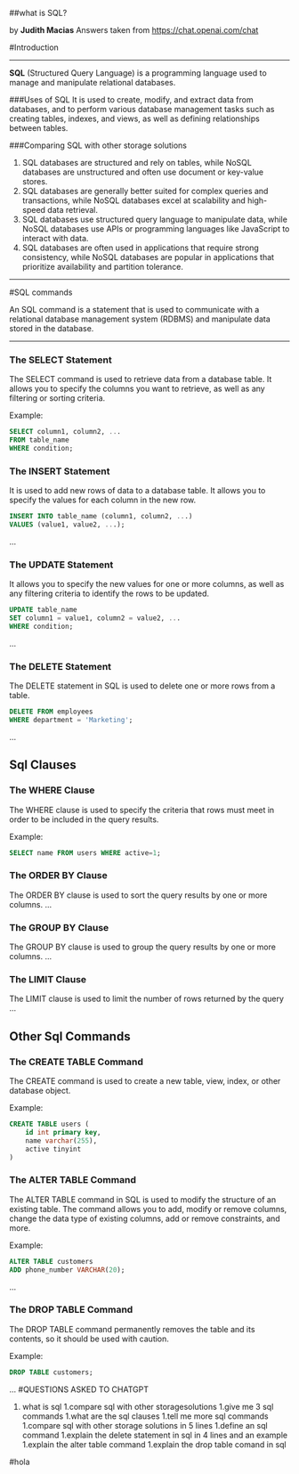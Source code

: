 ##what is SQL?

by **Judith Macias**
Answers taken from https://chat.openai.com/chat


#Introduction 



---

**SQL** (Structured Query Language) is a programming language used to manage and manipulate relational databases.

###Uses of SQL
It is used to create, modify, and extract data from databases, and to perform various database management tasks such as creating tables, indexes, and views, as well as defining relationships between tables.

###Comparing SQL with other storage solutions 

1. SQL databases are structured and rely on tables, while NoSQL databases are unstructured and often use document or key-value stores.
1. SQL databases are generally better suited for complex queries and transactions, while NoSQL databases excel at scalability and high-speed data retrieval.
1. SQL databases use structured query language to manipulate data, while NoSQL databases use APIs or programming languages like JavaScript to interact with data.
1. SQL databases are often used in applications that require strong consistency, while NoSQL databases are popular in applications that prioritize availability and partition tolerance.

---
#SQL commands

An SQL command is a statement that is used to communicate with a relational database management system (RDBMS) and manipulate data stored in the database.

---

### The SELECT Statement

The SELECT command is used to retrieve data from a database table. It allows you to specify the columns you want to retrieve, as well as any filtering or sorting criteria. 

Example:
```SQL
SELECT column1, column2, ...
FROM table_name
WHERE condition;
```


### The INSERT Statement
 It is used to add new rows of data to a database table. It allows you to specify the values for each column in the new row.


 ```SQL
INSERT INTO table_name (column1, column2, ...)
VALUES (value1, value2, ...);
```

...

### The UPDATE Statement
It allows you to specify the new values for one or more columns, as well as any filtering criteria to identify the rows to be updated.

```SQL
UPDATE table_name
SET column1 = value1, column2 = value2, ...
WHERE condition;
```

...

### The DELETE Statement

The DELETE statement in SQL is used to delete one or more rows from a table.

```SQL
DELETE FROM employees
WHERE department = 'Marketing';
```

...

Sql Clauses
-----------

### The WHERE Clause

The WHERE clause is used to specify the criteria that rows must meet in order to be included in the query results.

Example:

```SQL
SELECT name FROM users WHERE active=1;
```

### The ORDER BY Clause
The ORDER BY clause is used to sort the query results by one or more columns.
...

### The GROUP BY Clause
The GROUP BY clause is used to group the query results by one or more columns.
...

### The LIMIT Clause
The LIMIT clause is used to limit the number of rows returned by the query
...

Other Sql Commands
------------------

### The CREATE TABLE Command

 The CREATE command is used to create a new table, view, index, or other database object.

Example:

```SQL
CREATE TABLE users (
    id int primary key,
    name varchar(255),
    active tinyint
)
```

### The ALTER TABLE Command
The ALTER TABLE command in SQL is used to modify the structure of an existing table. The command allows you to add, modify or remove columns, change the data type of existing columns, add or remove constraints, and more.

Example:

```SQL
ALTER TABLE customers
ADD phone_number VARCHAR(20);

```

...

### The DROP TABLE Command
The DROP TABLE command permanently removes the table and its contents, so it should be used with caution.

Example:

```SQL
DROP TABLE customers;

```
...
#QUESTIONS ASKED TO CHATGPT
1. what is sql
1.compare sql with other storagesolutions
1.give me 3 sql commands 
1.what are the sql clauses
1.tell me more sql commands 
1.compare sql with other storage solutions in 5 lines
1.define an sql command
1.explain the delete statement in sql in 4 lines and an example
1.explain the alter table command
1.explain the drop table comand in sql 

#hola
